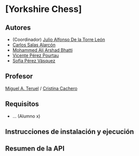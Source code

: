 # [Yorkshire Chess]
[//]: # (Incluid aquí la descripción de vuestra aplicación. Por cierto, así se ponen comentarios en Markdown)

## Autores

* (Coordinador) [Julio Alfonso De la Torre León](https://github.com/JulioAlfonsoUA)
* [Carlos Salas Alarcón](https://github.com/alumno2)
* [Mohammed Alí Arshad Bhatti](https://github.com/alumno3)
* [Vicente Pérez Pourtau](https://github.com/alumno4)
* [Sofía Pérez Vásquez](https://github.com/alumno5)

## Profesor
[//]: # (Dejad a quien corresponda)
[Miguel A. Teruel](https://github.com/materuel-ua) / [Cristina Cachero](https://github.com/ccacheroc)

## Requisitos
[//]: # (Indicad aquí los requisitos de vuestra aplicación, así como el alumno responsable de cada uno de ellos)
* ... (Alumno x)

## Instrucciones de instalación y ejecución
[//]: # (Indicad aquí qué habría que hacer para ejecutar vuestra aplicación)

## Resumen de la API
[//]: # (Cuando tengáis la API, añadiréis aquí la descripción de las diferentes llamadas.)
[//]: # (Para la evaluación por pares, indicaréis aquí las diferentes opciones de vuestro menú textual, especificando para qué sirve cada una de ellas)
